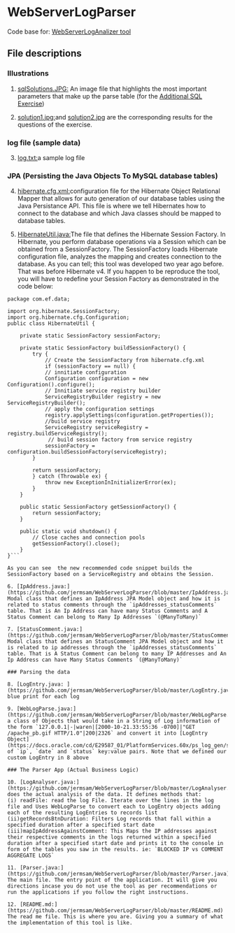 # WebServerLogParser
Code base for:
[WebServerLogAnalizer tool](https://github.com/jermsam/WebServerLogAnalizer)

## File descriptions
### Illustrations
1. [sqlSolutions.JPG:](https://github.com/jermsam/WebServerLogParser/blob/master/sqlSolutions.JPG) An image file that highlights the most important parameters that make up the parse table (for the [Additional SQL Exercise](https://github.com/jermsam/WebServerLogAnalizer#additional-sql-exercise))

2. [solution1.jpg:](https://github.com/jermsam/WebServerLogParser/blob/master/solution1.JPG)and [solution2.jpg](https://github.com/jermsam/WebServerLogParser/blob/master/solution2.JPG) are the corresponding results for the questions of the exercise.

### log file (sample data)
3. [log.txt:](https://github.com/jermsam/WebServerLogParser/blob/master/log.txt)a sample log file

### JPA (Persisting the Java Objects To MySQL database tables)
4. [hibernate.cfg.xml:](https://github.com/jermsam/WebServerLogParser/blob/master/hibernate.cfg.xml)configuration file for the Hibernate Object Relational Mapper that allows for auto generation of our database tables using the Java Persistance API.
This file is where we tell Hibernates how to connect to the database and which Java classes should be mapped to database tables.

5. [HibernateUtil.java:](https://github.com/jermsam/WebServerLogParser/blob/master/HibernateUtil.java)The file that defines the Hibernate Session Factory. In Hibernate, you perform database operations via a Session which can be obtained from a SessionFactory. The SessionFactory loads Hibernate configuration file, analyzes the mapping and creates connection to the database. 
As you can tell; this tool was developed two year ago before. That was before Hibernate v4. If you happen to be reproduce the tool, you will have to redefine your Session Factory as demonstrated in the code below:
```
package com.ef.data;

import org.hibernate.SessionFactory;
import org.hibernate.cfg.Configuration;
public class HibernateUtil {

	private static SessionFactory sessionFactory; 
  
	private static SessionFactory buildSessionFactory() {
		try {
			// Create the SessionFactory from hibernate.cfg.xml
			if (sessionFactory == null) {
            // innitiate configuration
            Configuration configuration = new Configuration().configure();
            // Innitiate service registry builder
            ServiceRegistryBuilder registry = new ServiceRegistryBuilder();
            // apply the configuration settings
            registry.applySettings(configuration.getProperties());
            //build service registry
            ServiceRegistry serviceRegistry = registry.buildServiceRegistry();
             // build session factory from service registry
            sessionFactory = configuration.buildSessionFactory(serviceRegistry);           
        }
         
        return sessionFactory;
		} catch (Throwable ex) {
			throw new ExceptionInInitializerError(ex);
		}
	}

	public static SessionFactory getSessionFactory() {
		return sessionFactory;
	}

	public static void shutdown() {
		// Close caches and connection pools
		getSessionFactory().close();
	}
}```

As you can see  the new recommended code snippet builds the SessionFactory based on a ServiceRegistry and obtains the Session.

6. [IpAddress.java:](https://github.com/jermsam/WebServerLogParser/blob/master/IpAddress.java)The Modal class that defines an IpAddress JPA Model object and how it is related to status comments through the `ipAddresses_statusComments` table. That is An Ip Address can have many Status Comments and A Status Comment can belong to Many Ip Addresses `(@ManyToMany)`

7. [StatusComment.java:](https://github.com/jermsam/WebServerLogParser/blob/master/StatusComment.java)The Modal class that defines an StatusComment JPA Model object and how it is related to ip addresses through the `ipAddresses_statusComments` table. That is A Status Comment can belong to many IP Addresses and An Ip Address can have Many Status Comments `(@ManyToMany)`

### Parsing the data

8. [LogEntry.java: ] (https://github.com/jermsam/WebServerLogParser/blob/master/LogEntry.java)A blue print for each log

9. [WebLogParse.java:](https://github.com/jermsam/WebServerLogParser/blob/master/WebLogParse.java)Defines a class of Objects that would take in a String of Log information of the form `127.0.0.1|-|waren|[2000-10-21.33:55:36 -0700]|"GET /apache_pb.gif HTTP/1.0"|200|2326` and convert it into [LogEntry Object](https://docs.oracle.com/cd/E29587_01/PlatformServices.60x/ps_log_gen/src/clsrg_about_the_LogEntry_class.html)consisting of `ip`, `date` and `status` key:value pairs. Note that we defined our custom LogEntry in 8 above

### The Parser App (Actual Business Logic)

10. [LogAnalyser.java:](https://github.com/jermsam/WebServerLogParser/blob/master/LogAnalyser.java)This does the actual analysis of the data. It defines methods that: 
(i) readFile: read the log File. Iterate over the lines in the log file and Uses WebLogParse to convert each to LogEntry objects adding each of the resulting LogEntries to records list
(ii)getRecordsBtnDuration: Filters Log records that fall within a specified duration after a specified start date
(iii)mapIpAddressAgainstComment: This Maps the IP addresses against their respective comments in the logs returned within a specified duration after a specified start date and prints it to the console in form of the tables you saw in the results. ie: `BLOCKED IP vs COMMENT AGGREGATE LOGS`

11. [Parser.java:](https://github.com/jermsam/WebServerLogParser/blob/master/Parser.java). The main file. The entry point of the application. It will give you directions incase you do not use the tool as per recommendations or run the applications if you follow the right instructions.

12. [README.md:](https://github.com/jermsam/WebServerLogParser/blob/master/README.md) The read me file. This is where you are. Giving you a summary of what the implementation of this tool is like.
